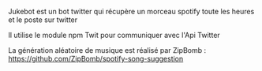 Jukebot est un bot twitter qui récupère un morceau spotify toute les heures et le poste sur twitter

Il utilise le module npm Twit pour communiquer avec l'Api Twitter

La génération aléatoire de musique est réalisé par ZipBomb : https://github.com/ZipBomb/spotify-song-suggestion


